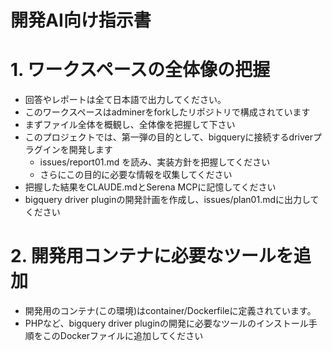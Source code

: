 # 開発AI向け指示書


# 1. ワークスペースの全体像の把握
* 回答やレポートは全て日本語で出力してください。
* このワークスペースはadminerをforkしたリポジトリで構成されています
* まずファイル全体を概観し、全体像を把握して下さい
* このプロジェクトでは、第一弾の目的として、bigqueryに接続するdriverプラグインを開発します
    * issues/report01.md を読み、実装方針を把握してください
    * さらにこの目的に必要な情報を収集してください
* 把握した結果をCLAUDE.mdとSerena MCPに記憶してください
* bigquery driver pluginの開発計画を作成し、issues/plan01.mdに出力してください

# 2. 開発用コンテナに必要なツールを追加
* 開発用のコンテナ(この環境)はcontainer/Dockerfileに定義されています。
* PHPなど、bigquery driver pluginの開発に必要なツールのインストール手順をこのDockerファイルに追加してください


